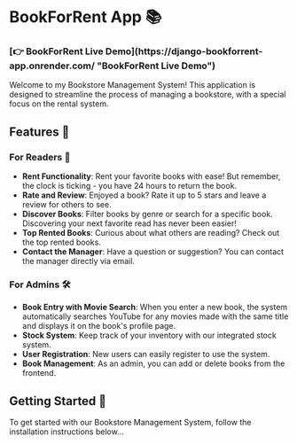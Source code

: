 # BookForRent App 📚

<h3>[👉 BookForRent Live Demo](https://django-bookforrent-app.onrender.com/ "BookForRent Live Demo")</h3>

Welcome to my Bookstore Management System! This application is designed to streamline the process of managing a bookstore, with a special focus on the rental system. 

## Features 🌟

### For Readers 📖

- **Rent Functionality**: Rent your favorite books with ease! But remember, the clock is ticking - you have 24 hours to return the book.
- **Rate and Review**: Enjoyed a book? Rate it up to 5 stars and leave a review for others to see.
- **Discover Books**: Filter books by genre or search for a specific book. Discovering your next favorite read has never been easier!
- **Top Rented Books**: Curious about what others are reading? Check out the top rented books.
- **Contact the Manager**: Have a question or suggestion? You can contact the manager directly via email.

### For Admins 🛠️

- **Book Entry with Movie Search**: When you enter a new book, the system automatically searches YouTube for any movies made with the same title and displays it on the book's profile page.
- **Stock System**: Keep track of your inventory with our integrated stock system.
- **User Registration**: New users can easily register to use the system.
- **Book Management**: As an admin, you can add or delete books from the frontend.

## Getting Started 🚀

To get started with our Bookstore Management System, follow the installation instructions below...
